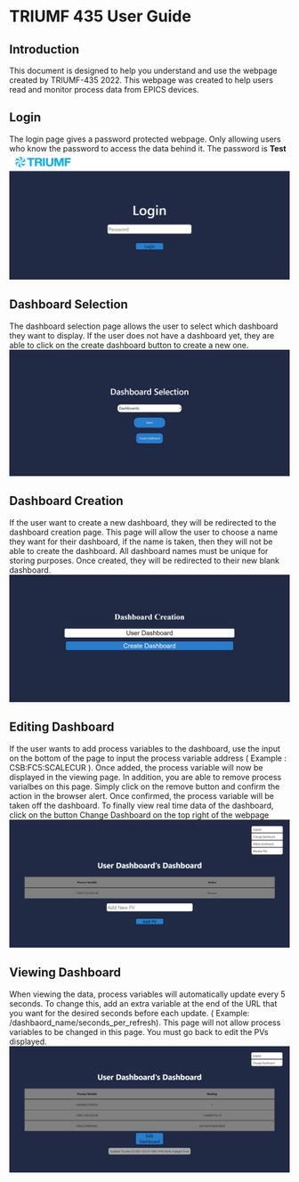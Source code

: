 # TRIUMF 435 User Guide

## Introduction
This document is designed to help you understand and use the webpage created by TRIUMF-435 2022. This webpage was created to help users read and monitor process data from EPICS devices. 

## Login 
The login page gives a password protected webpage. Only allowing users who know the password to access the data behind it. The password is <b>Test</b>
<br>
<img src="/user-guide-images/home-page.jpg"/>

## Dashboard Selection
The dashboard selection page allows the user to select which dashboard they want to display. If the user does not have a dashboard yet, they are able to click on the create dashboard button to create a new one.
<br>
<img src="/user-guide-images/dashboard-select.jpg"/>

## Dashboard Creation
If the user want to create a new dashboard, they will be redirected to the dashboard creation page. This page will allow the user to choose a name they want for their dashboard, if the name is taken, then they will not be able to create the dashboard. All dashboard names must be unique for storing purposes. Once created, they will be redirected to their new blank dashboard.
<br>
<img src="/user-guide-images/dash-create.jpg"/>

## Editing Dashboard
If the user wants to add process variables to the dashboard, use the input on the bottom of the page to input the process variable address ( Example : CSB:FC5:SCALECUR ). Once added, the process variable will now be displayed in the viewing page. In addition, you are able to remove process varialbes on this page. Simply click on the remove button and confirm the action in the browser alert. Once confirmed, the process variable will be taken off the dashboard. To finally view real time data of the dashboard, click on the button Change Dashboard on the top right of the webpage
<br>
<img src="/user-guide-images/add-pv.jpg"/>

## Viewing Dashboard
When viewing the data, process variables will automatically update every 5 seconds. To change this, add an extra variable at the end of the URL that you want for the desired seconds before each update. ( Example: /dashbaord_name/seconds_per_refresh). This page will not allow process variables to be changed in this page. You must go back to edit the PVs displayed. 
<br>
<img src="/user-guide-images/view-pv.jpg"/>